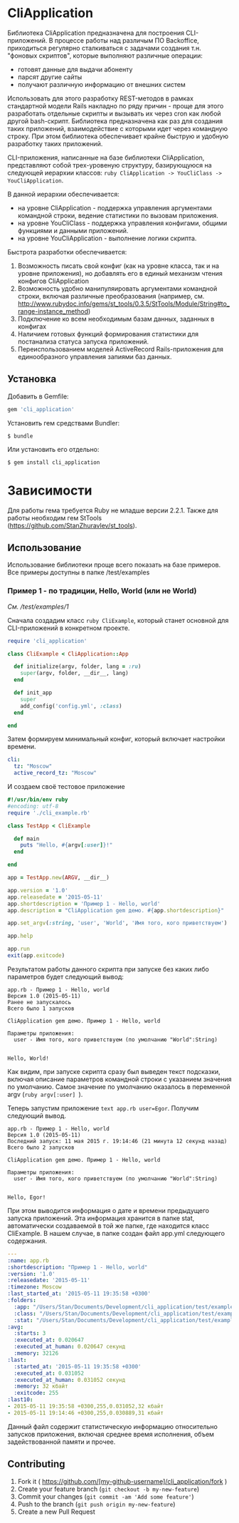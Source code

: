 # CliApplication

Библиотека CliApplication предназначена для построения CLI-приложений. В процессе работы над различым ПО Backoffice,
приходиться регулярно сталкиваться с задачами создания т.н. "фоновых скриптов", которые выполняют различные операции:

- готовят данные для выдачи абоненту
- парсят другие сайты
- получают различную информацию от внешних систем

Использовать для этого разработку REST-методов в рамках стандартной модели Rails накладно по ряду причин - проще для
этого разработать отдельные скрипты и вызывать их через cron как любой другой bash-скрипт. Библиотека предназначена как раз
для создания таких приложений, взаимодействие с которыми идет через командную строку. При этом библиотека обеспечивает
крайне быструю и удобную разработку таких приложений.

CLI-приложения, написанные на базе библиотеки CliApplication, представляют собой трех-уровеную структуру, базирующуюся
на следующей иерархии классов: ```ruby CliApplication -> YouCliClass -> YouCliApplication```.

В данной иерархии обеспечивается:

- на уровне CliApplication - поддержка управления аргументами командной строки, ведение статистики по вызовам приложения.
- на уровне YouCliClass - поддержка управления конфигами, общими функциями и данными приложений.
- на уровне YouCliApplication - выполнение логики скрипта.

Быстрота разработки обеспечивается:

1. Возможность писать свой конфиг (как на уровне класса, так и на уровне приложения), но добавлять его в единый механизм чтения конфигов CliApplication
2. Возможность удобно манипуляировать аргументами командной строки, включая различные преобразования (например, см. http://www.rubydoc.info/gems/st_tools/0.3.5/StTools/Module/String#to_range-instance_method)
3. Подключение ко всем необходимым базам данных, заданных в конфигах
4. Наличием готовых функций формирования статистики для постанализа статуса запуска приложений.
4. Переиспользованием моделей ActiveRecord Rails-приложения для единообразного управления запиями баз данных.

## Установка

Добавить в Gemfile:

```ruby
gem 'cli_application'
```

Установить гем cредствами Bundler:

    $ bundle

Или установить его отдельно:

    $ gem install cli_application

# Зависимости

Для работы гема требуется Ruby не младше версии 2.2.1. Также для работы необходим гем StTools (https://github.com/StanZhuravlev/st_tools).

## Использование

Использование библиотеки проще всего показать на базе примеров. Все примеры доступны в папке /test/examples

### Пример 1 - по традиции, Hello, World (или не World)

_См. /test/examples/1_

Сначала создадим класс ```ruby CliExample```, который станет основной для CLI-приложений в конкретном проекте.

```ruby
require 'cli_application'

class CliExample < CliApplication::App

  def initialize(argv, folder, lang = :ru)
    super(argv, folder, __dir__, lang)
  end

  def init_app
    super
    add_config('config.yml', :class)
  end

end
```

Затем формируем минимальный конфиг, который включает настройки времени.

```yaml
cli:
  tz: "Moscow"
  active_record_tz: "Moscow"
```

И создаем своё тестовое приложение

```ruby
#!/usr/bin/env ruby
#encoding: utf-8
require './cli_example.rb'

class TestApp < CliExample

  def main
    puts "Hello, #{argv[:user]}!"
  end

end

app = TestApp.new(ARGV, __dir__)

app.version = '1.0'
app.releasedate = '2015-05-11'
app.shortdescription = 'Пример 1 - Hello, world'
app.description = "CliApplication gem демо. #{app.shortdescription}"

app.set_argv(:string, 'user', 'World', 'Имя того, кого приветствуем')

app.help

app.run
exit(app.exitcode)
```

Результатом работы данного скрипта при запуске без каких либо параметров будет следующий вывод:

```text
app.rb - Пример 1 - Hello, world
Версия 1.0 (2015-05-11)
Ранее не запускалось
Всего было 1 запусков

CliApplication gem демо. Пример 1 - Hello, world

Параметры приложения:
  user - Имя того, кого приветствуем (по умолчанию "World":String)


Hello, World!
```

Как видим, при запуске скрипта сразу был выведен текст подсказки, включая описание параметров командной строки
с указанием значения по умолчанию. Самое значение по умолчанию оказалось в переменной argv (```ruby argv[:user] ```).

Теперь запустим приложение ```text app.rb user=Egor```. Получим следующий вывод.

```text
app.rb - Пример 1 - Hello, world
Версия 1.0 (2015-05-11)
Последний запуск: 11 мая 2015 г. 19:14:46 (21 минута 12 секунд назад)
Всего было 2 запусков

CliApplication gem демо. Пример 1 - Hello, world

Параметры приложения:
  user - Имя того, кого приветствуем (по умолчанию "World":String)


Hello, Egor!
```

При этом выводится информация о дате и времени предыдущего запуска приложений. Эта информация хранится в папке stat,
автоматически создаваемой в той же папке, где находится класс CliExample. В нашем случае, в папке создан файл app.yml
следующего содержания.

```yaml
---
:name: app.rb
:shortdescription: "Пример 1 - Hello, world"
:version: '1.0'
:releasedate: '2015-05-11'
:timezone: Moscow
:last_started_at: '2015-05-11 19:35:58 +0300'
:folders:
  :app: "/Users/Stan/Documents/Development/cli_application/test/examples/1"
  :class: "/Users/Stan/Documents/Development/cli_application/test/examples/1"
  :stat: "/Users/Stan/Documents/Development/cli_application/test/examples/1/stat"
:avg:
  :starts: 3
  :executed_at: 0.020647
  :executed_at_human: 0.020647 секунд
  :memory: 32126
:last:
  :started_at: '2015-05-11 19:35:58 +0300'
  :executed_at: 0.031052
  :executed_at_human: 0.031052 секунд
  :memory: 32 кбайт
  :exitcode: 255
:last10:
- 2015-05-11 19:35:58 +0300,255,0.031052,32 кбайт
- 2015-05-11 19:14:46 +0300,255,0.030889,31 кбайт
```

Данный файл содержит статистическую информацию относительно запусков приложения, включая среднее время исполнения,
объем задействованной памяти и прочее.


## Contributing

1. Fork it ( https://github.com/[my-github-username]/cli_application/fork )
2. Create your feature branch (`git checkout -b my-new-feature`)
3. Commit your changes (`git commit -am 'Add some feature'`)
4. Push to the branch (`git push origin my-new-feature`)
5. Create a new Pull Request
